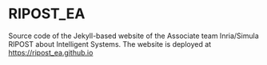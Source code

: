 # RIPOST_EA
Source code of the Jekyll-based website of the Associate team Inria/Simula RIPOST about Intelligent Systems.
The website is deployed at https://ripost_ea.github.io
